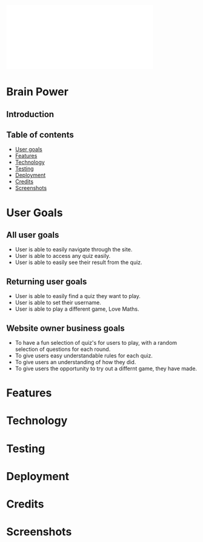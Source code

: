 ![Brian power logo](assets/images/logo-white-rm.png)
# Brain Power

## Introduction

## Table of contents
* [User goals](#user-goals)
* [Features](#Features)
* [Technology](#Technology)
* [Testing](#Testing)
* [Deployment](#Deployment)
* [Credits](#Credits)
* [Screenshots](#Screenshots)

# User Goals
## All user goals
- User is able to easily navigate through the site.
- User is able to access any quiz easily.
- User is able to easily see their result from the quiz.
## Returning user goals
- User is able to easily find a quiz they want to play.
- User is able to set their username.
- User is able to play a different game, Love Maths.
## Website owner business goals
- To have a fun selection of quiz's for users to play, with a random selection of questions for each round.
- To give users easy understandable rules for each quiz.
- To give users an understanding of how they did.
- To give users the opportunity to try out a differnt game, they have made.
# Features


# Technology


# Testing


# Deployment


# Credits


# Screenshots
